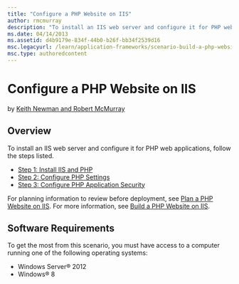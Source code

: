```yaml
---
title: "Configure a PHP Website on IIS"
author: rmcmurray
description: "To install an IIS web server and configure it for PHP web applications, follow these steps: Install IIS and PHP, Configure PHP Settings, and Configure PHP Ap..."
ms.date: 04/14/2013
ms.assetid: d4b9179e-834f-44b0-b26f-bb34f2539d16
msc.legacyurl: /learn/application-frameworks/scenario-build-a-php-website-on-iis/configure-a-php-website-on-iis
msc.type: authoredcontent
---
```

Configure a PHP Website on IIS
====================
by [Keith Newman and Robert McMurray](https://github.com/rmcmurray)

## Overview

To install an IIS web server and configure it for PHP web applications, follow the steps listed.

- [Step 1: Install IIS and PHP](configuring-step-1-install-iis-and-php.md)
- [Step 2: Configure PHP Settings](configuring-step-2-configure-php-settings.md)
- [Step 3: Configure PHP Application Security](configuring-step-3-configure-php-application-security.md)

For planning information to review before deployment, see [Plan a PHP Website on IIS](plan-a-php-website-on-iis.md). For more information, see [Build a PHP Website on IIS](overview-build-a-php-website-on-iis.md).

## Software Requirements

To get the most from this scenario, you must have access to a computer running one of the following operating systems:

- Windows Server® 2012
- Windows® 8
